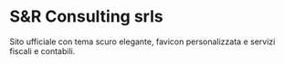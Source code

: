 # S&R Consulting srls
Sito ufficiale con tema scuro elegante, favicon personalizzata e servizi fiscali e contabili.